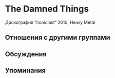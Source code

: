 # The Damned Things

Дискография
"Ironiclast" 2010, Heavy Metal

## Отношения с другими группами


## Обсуждения


## Упоминания

